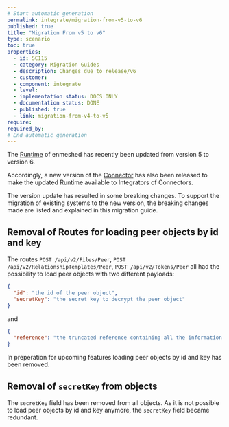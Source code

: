 ```yaml
---
# Start automatic generation
permalink: integrate/migration-from-v5-to-v6
published: true
title: "Migration From v5 to v6"
type: scenario
toc: true
properties:
  - id: SC115
  - category: Migration Guides
  - description: Changes due to release/v6
  - customer:
  - component: integrate
  - level:
  - implementation status: DOCS ONLY
  - documentation status: DONE
  - published: true
  - link: migration-from-v4-to-v5
require:
required_by:
# End automatic generation
---
```


The [Runtime](https://github.com/nmshd/runtime) of enmeshed has recently been updated from version 5 to version 6.

Accordingly, a new version of the [Connector](https://github.com/nmshd/connector) has also been released to make the updated Runtime available to Integrators of Connectors.

The version update has resulted in some breaking changes.
To support the migration of existing systems to the new version, the breaking changes made are listed and explained in this migration guide.

## Removal of Routes for loading peer objects by id and key

The routes `POST /api/v2/Files/Peer`, `POST /api/v2/RelationshipTemplates/Peer`, `POST /api/v2/Tokens/Peer` all had the possibility to load peer objects with two different payloads:

```json
{
  "id": "the id of the peer object",
  "secretKey": "the secret key to decrypt the peer object"
}
```

and

```json
{
  "reference": "the truncated reference containing all the information to load the peer object"
}
```

In preperation for upcoming features loading peer objects by id and key has been removed.

## Removal of `secretKey` from objects

The `secretKey` field has been removed from all objects. As it is not possible to load peer objects by id and key anymore, the `secretKey` field became redundant.
